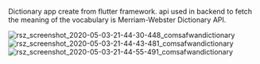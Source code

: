 Dictionary app create from flutter framework. api used in backend to fetch the meaning of the vocabulary is Merriam-Webster Dictionary API.

![rsz_screenshot_2020-05-03-21-44-30-448_comsafwandictionary](https://user-images.githubusercontent.com/45730556/80919496-d14ff100-8d87-11ea-9190-5c510bd629e2.jpg)  ![rsz_screenshot_2020-05-03-21-44-43-481_comsafwandictionary](https://user-images.githubusercontent.com/45730556/80919499-d2811e00-8d87-11ea-9ebf-bb17765bca16.jpg)  ![rsz_screenshot_2020-05-03-21-44-55-491_comsafwandictionary](https://user-images.githubusercontent.com/45730556/80919500-d3b24b00-8d87-11ea-8ff5-2a3c6707381a.jpg)


